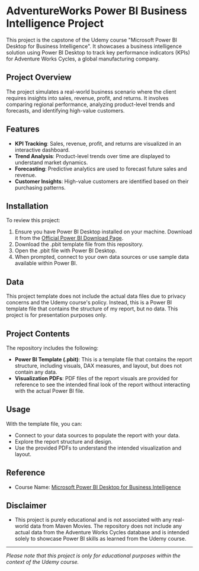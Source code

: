 # AdventureWorks Power BI Business Intelligence Project

This project is the capstone of the Udemy course "Microsoft Power BI Desktop for Business Intelligence". It showcases a business intelligence solution using Power BI Desktop to track key performance indicators (KPIs) for Adventure Works Cycles, a global manufacturing company.

## Project Overview

The project simulates a real-world business scenario where the client requires insights into sales, revenue, profit, and returns. It involves comparing regional performance, analyzing product-level trends and forecasts, and identifying high-value customers.

## Features

- **KPI Tracking**: Sales, revenue, profit, and returns are visualized in an interactive dashboard.
- **Trend Analysis**: Product-level trends over time are displayed to understand market dynamics.
- **Forecasting**: Predictive analytics are used to forecast future sales and revenue.
- **Customer Insights**: High-value customers are identified based on their purchasing patterns.

## Installation

To review this project:
1. Ensure you have Power BI Desktop installed on your machine. Download it from the [Official Power BI Download Page](https://powerbi.microsoft.com/en-us/downloads/).
2. Download the .pbit template file from this repository.
3. Open the .pbit file with Power BI Desktop.
4. When prompted, connect to your own data sources or use sample data available within Power BI.

## Data

This project template does not include the actual data files due to privacy concerns and the Udemy course's policy. Instead, this is a Power BI template file that contains the structure of my report, but no data. This project is for presentation purposes only.

## Project Contents

The repository includes the following:

- **Power BI Template (.pbit)**: This is a template file that contains the report structure, including visuals, DAX measures, and layout, but does not contain any data.
- **Visualization PDFs**: PDF files of the report visuals are provided for reference to see the intended final look of the report without interacting with the actual Power BI file.

## Usage

With the template file, you can:
- Connect to your data sources to populate the report with your data.
- Explore the report structure and design.
- Use the provided PDFs to understand the intended visualization and layout.

## Reference

- Course Name: [Microsoft Power BI Desktop for Business Intelligence](https://www.udemy.com/course/microsoft-power-bi-up-running-with-power-bi-desktop/?couponCode=KEEPLEARNING)

## Disclaimer

- This project is purely educational and is not associated with any real-world data from Maven Movies. The repository does not include any actual data from the Adventure Works Cycles database and is intended solely to showcase Power BI skills as learned from the Udemy course.

---

*Please note that this project is only for educational purposes within the context of the Udemy course.*

